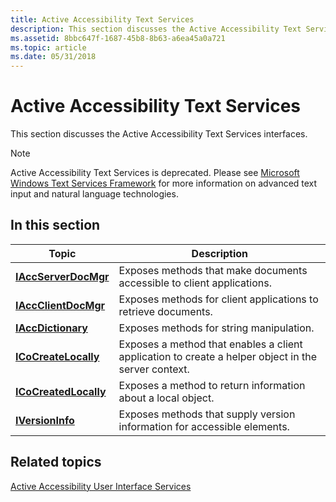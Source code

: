 ```yaml
---
title: Active Accessibility Text Services
description: This section discusses the Active Accessibility Text Services interfaces.
ms.assetid: 8bbc647f-1687-45b8-8b63-a6ea45a0a721
ms.topic: article
ms.date: 05/31/2018
---
```


# Active Accessibility Text Services

This section discusses the Active Accessibility Text Services interfaces.

> [!Note]  
> Active Accessibility Text Services is deprecated. Please see [Microsoft Windows Text Services Framework](https://go.microsoft.com/fwlink/p/?linkid=131573) for more information on advanced text input and natural language technologies.
>
> ## In this section
>
> 
>
> | Topic                                                     | Description                                                                                                    |
> |-----------------------------------------------------------|----------------------------------------------------------------------------------------------------------------|
> | [**IAccServerDocMgr**](/windows/desktop/api/msaatext/nn-msaatext-iaccserverdocmgr)<br/>   | Exposes methods that make documents accessible to client applications. <br/>                             |
> | [**IAccClientDocMgr**](/windows/desktop/api/msaatext/nn-msaatext-iaccclientdocmgr)<br/>   | Exposes methods for client applications to retrieve documents.<br/>                                      |
> | [**IAccDictionary**](/windows/desktop/api/msaatext/nn-msaatext-iaccdictionary)<br/>       | Exposes methods for string manipulation.<br/>                                                            |
> | [**ICoCreateLocally**](/windows/desktop/api/msaatext/nn-msaatext-icocreatelocally)<br/>   | Exposes a method that enables a client application to create a helper object in the server context.<br/> |
> | [**ICoCreatedLocally**](/windows/desktop/api/msaatext/nn-msaatext-icocreatedlocally)<br/> | Exposes a method to return information about a local object.<br/>                                        |
> | [**IVersionInfo**](/windows/desktop/api/msaatext/nn-msaatext-iversioninfo)<br/>           | Exposes methods that supply version information for accessible elements.<br/>                            |
>
> 
>
>  

 

## Related topics

<dl> <dt>

[Active Accessibility User Interface Services](active-accessibility-user-interface-services-collision208.md)
</dt> </dl>

 

 





